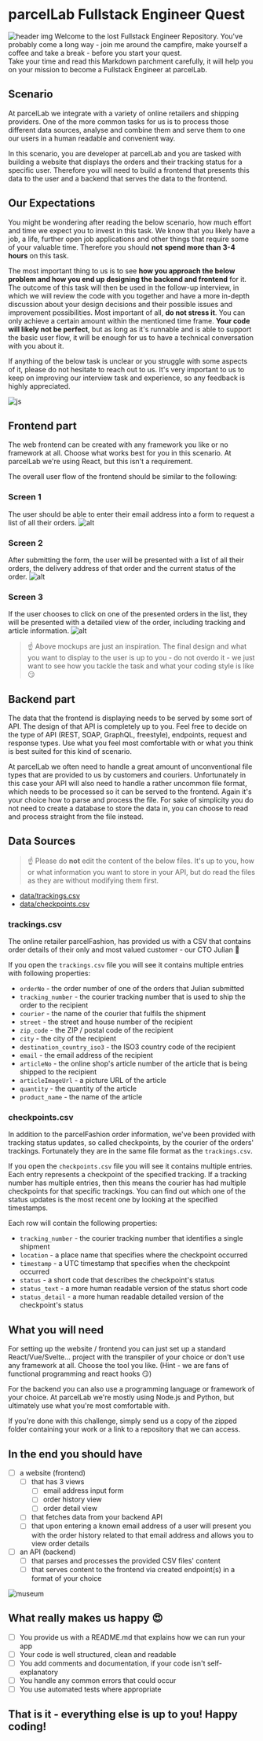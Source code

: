 # parcelLab Fullstack Engineer Quest
![header img](./img/5cg1mm.jpg)
Welcome to the lost Fullstack Engineer Repository.
You've probably come a long way - join me around the campfire, make yourself a coffee and take a break - before you start your quest.  
Take your time and read this Markdown parchment carefully, it will help you on your mission to become a Fullstack Engineer at parcelLab.

## Scenario
At parcelLab we integrate with a variety of online retailers and shipping providers. One of the more common tasks for us is to process those different data sources, analyse and combine them and serve them to one our users in a human readable and convenient way.

In this scenario, you are developer at parcelLab and you are tasked with building a website that displays the orders and their tracking status for a specific user. Therefore you will need to build a frontend that presents this data to the user and a backend that serves the data to the frontend.

## Our Expectations
You might be wondering after reading the below scenario, how much effort and time we expect you to invest in this task. We know that you likely have a job, a life, further open job applications and other things that require some of your valuable time. Therefore you should **not** **spend more than** **3-4 hours** on this task. 

The most important thing to us is to see **how you approach the below problem and how you end up designing the backend and frontend** for it. The outcome of this task will then be used in the follow-up interview, in which we will review the code with you together and have a more in-depth discussion about your design decisions and their possible issues and improvement possibilities. Most important of all, **do not stress it**. You can only achieve a certain amount within the mentioned time frame. **Your code will likely not be perfect**, but as long as it's runnable and is able to support the basic user flow, it will be enough for us to have a technical conversation with you about it.

If anything of the below task is unclear or you struggle with some aspects of it, please do not hesitate to reach out to us. It's very important to us to keep on improving our interview task and experience, so any feedback is highly appreciated.

![js](./img/65ad0m.jpg)

## Frontend part
The web frontend can be created with any framework you like or no framework at all. Choose what works best for you in this scenario. At parcelLab we're using React, but this isn't a requirement.

The overall user flow of the frontend should be similar to the following:

### Screen 1
The user should be able to enter their email address into a form to request a list of all their orders.
![alt](./img/task-screen-1.png)

### Screen 2
After submitting the form, the user will be presented with a list of all their orders, the delivery address of that order and the current status of the order.
![alt](./img/task-screen-2.png)

### Screen 3
If the user chooses to click on one of the presented orders in the list, they will be presented with a detailed view of the order, including tracking and article information.
![alt](./img/task-screen-3.png)

> ☝ Above mockups are just an inspiration. The final design and what you want to display to the user is up to you - do not overdo it - we just want to see how you tackle the task and what your coding style is like 😏

## Backend part
The data that the frontend is displaying needs to be served by some sort of API. The design of that API is completely up to you. Feel free to decide on the type of API (REST, SOAP, GraphQL, freestyle), endpoints, request and response types. Use what you feel most comfortable with or what you think is best suited for this kind of scenario.

At parcelLab we often need to handle a great amount of unconventional file types that are provided to us by customers and couriers. Unfortunately in this case your API will also need to handle a rather uncommon file format, which needs to be processed so it can be served to the frontend. Again it's your choice how to parse and process the file. For sake of simplicity you do not need to create a database to store the data in, you can choose to read and process straight from the file instead.

## Data Sources
> ☝ Please do **not** edit the content of the below files. It's up to you, how or what information you want to store in your API, but do read the files as they are without modifying them first.

- [data/trackings.csv](./data/trackings.csv)
- [data/checkpoints.csv](./data/checkpoints.csv)

### trackings.csv
The online retailer parcelFashion, has provided us with a CSV that contains order details of their only and most valued customer - our CTO Julian 🙂

If you open the `trackings.csv` file you will see it contains multiple entries with following properties:

- `orderNo` - the order number of one of the orders that Julian submitted
- `tracking_number` - the courier tracking number that is used to ship the order to the recipient
- `courier` - the name of the courier that fulfils the shipment
- `street` - the street and house number of the recipient
- `zip_code` - the ZIP / postal code of the recipient
- `city` - the city of the recipient
- `destination_country_iso3` - the ISO3 country code of the recipient
- `email` - the email address of the recipient
- `articleNo` - the online shop's article number of the article that is being shipped to the recipient
- `articleImageUrl` - a picture URL of the article
- `quantity` - the quantity of the article
- `product_name` - the name of the article

### checkpoints.csv
In addition to the parcelFashion order information, we've been provided with tracking status updates, so called checkpoints, by the courier of the orders' trackings. Fortunately they are in the same file format as the `trackings.csv`. 

If you open the `checkpoints.csv` file you will see it contains multiple entries. Each entry represents a checkpoint of the specified tracking. If a tracking number has multiple entries, then this means the courier has had multiple checkpoints for that specific trackings. You can find out which one of the status updates is the most recent one by looking at the specified timestamps. 

Each row will contain the following properties:

- `tracking_number` - the courier tracking number that identifies a single shipment
- `location` - a place name that specifies where the checkpoint occurred
- `timestamp` - a UTC timestamp that specifies when the checkpoint occurred
- `status` - a short code that describes the checkpoint's status
- `status_text` - a more human readable version of the status short code
- `status_detail` - a more human readable detailed version of the checkpoint's status

## What you will need

For setting up the website / frontend you can just set up a standard React/Vue/Svelte... project with the transpiler of your choice or don't use any framework at all. Choose the tool you like. (Hint - we are fans of functional programming and react hooks 😏)

For the backend you can also use a programming language or framework of your choice. At parcelLab we're mostly using Node.js and Python, but ultimately use what you're most comfortable with. 

If you're done with this challenge, simply send us a copy of the zipped folder containing your work or a link to a repository that we can access. 

## In the end you should have
- [ ]  a website (frontend)
    - [ ]  that has 3 views
        - [ ]  email address input form
        - [ ]  order history view
        - [ ]  order detail view
    - [ ]  that fetches data from your backend API
    - [ ]  that upon entering a known email address of a user will present you with the order history related to that email address and allows you to view order details
- [ ]  an API (backend)
    - [ ]  that parses and processes the provided CSV files' content
    - [ ]  that serves content to the frontend via created endpoint(s) in a format of your choice

![museum](./img/65ad4d.jpg)

## What really makes us happy 😍
- [ ]  You provide us with a README.md that explains how we can run your app
- [ ]  Your code is well structured, clean and readable
- [ ]  You add comments and documentation, if your code isn't self-explanatory
- [ ]  You handle any common errors that could occur
- [ ]  You use automated tests where appropriate

## That is it - everything else is up to you! Happy coding!